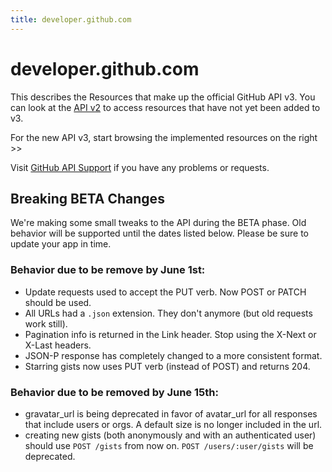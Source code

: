```yaml
---
title: developer.github.com
---
```


# developer.github.com

This describes the Resources that make up the official GitHub API v3.
You can look at the [API v2](http://develop.github.com/) to access
resources that have not yet been added to v3.

For the new API v3, start browsing the implemented resources on the
right >>

Visit [GitHub API
Support](http://support.github.com/discussions/api) if you
have any problems or requests.

## Breaking BETA Changes

We're making some small tweaks to the API during the BETA phase.  Old
behavior will be supported until the dates listed below. Please be sure
to update your app in time.

### Behavior due to be remove by June 1st:

* Update requests used to accept the PUT verb.  Now POST or PATCH should
  be used.
* All URLs had a `.json` extension.  They don't anymore (but old
  requests work still).
* Pagination info is returned in the Link header.  Stop using the X-Next
  or X-Last headers.
* JSON-P response has completely changed to a more consistent format.
* Starring gists now uses PUT verb (instead of POST) and returns 204.

### Behavior due to be removed by June 15th:

* gravatar_url is being deprecated in favor of avatar_url for all
  responses that include users or orgs. A default size is no longer
  included in the url.
* creating new gists (both anonymously and with an authenticated user)
  should use `POST /gists` from now on. `POST /users/:user/gists` will
  be deprecated.

